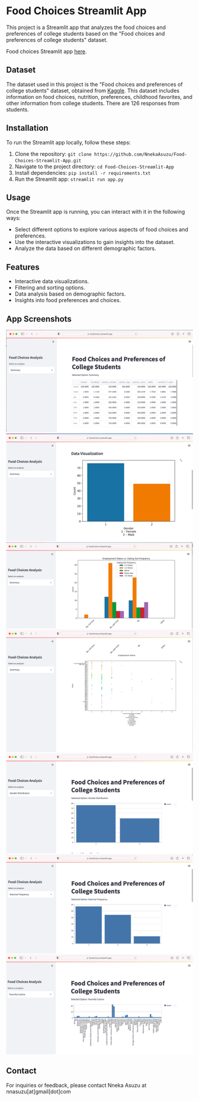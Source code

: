 
# Food Choices Streamlit App

This project is a Streamlit app that analyzes the food choices and preferences of college students based on the "Food choices and preferences of college students" dataset.


Food choices Streamlit app [here][1].


[1]: https://foodchoice.streamlit.app



## Dataset

The dataset used in this project is the "Food choices and preferences of college students" dataset, obtained from [Kaggle](https://www.kaggle.com/datasets/borapajo/food-choices). This dataset includes information on food choices, nutrition, preferences, childhood favorites, and other information from college students. There are 126 responses from students. 


## Installation

To run the Streamlit app locally, follow these steps:

1. Clone the repository: `git clone https://github.com/NnekaAsuzu/Food-Choices-Streamlit-App.git`
2. Navigate to the project directory: `cd Food-Choices-Streamlit-App`
3. Install dependencies: `pip install -r requirements.txt`
4. Run the Streamlit app: `streamlit run app.py`

## Usage

Once the Streamlit app is running, you can interact with it in the following ways:

- Select different options to explore various aspects of food choices and preferences.
- Use the interactive visualizations to gain insights into the dataset.
- Analyze the data based on different demographic factors.

## Features

- Interactive data visualizations.
- Filtering and sorting options.
- Data analysis based on demographic factors.
- Insights into food preferences and choices.

## App Screenshots

![Screenshot 1](/Foodchoicescreenshots/fc1.png)
![Screenshot 2](/Foodchoicescreenshots/fc2.png)
![Screenshot 3](/Foodchoicescreenshots/fc3.png)
![Screenshot 4](/Foodchoicescreenshots/fc4.png)
![Screenshot 5](/Foodchoicescreenshots/fc5.png)
![Screenshot 6](/Foodchoicescreenshots/fc6.png)
![Screenshot 7](/Foodchoicescreenshots/fc7.png)



## Contact

For inquiries or feedback, please contact Nneka Asuzu at nnasuzu[at]gmail[dot]com
